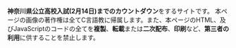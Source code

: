 **神奈川県公立高校入試(2月14日)までのカウントダウン**をするサイトです。
本ページの画像の著作権は全てC言語教に帰属します。また、本ページのHTML、及びJavaScriptのコードの全てを**複製**、**転載**または**二次配布**、**印刷**など、**第三者の利用**に供することを禁止します。
